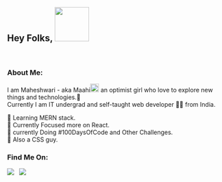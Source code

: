 ## Hey Folks, <img src="https://media.tenor.com/images/3e59cfdbe7cdcbd397a59eb103b1e976/tenor.gif" width="80px" />

<br/>

### About Me:
 I am Maheshwari - aka Maahi<img src="https://c.tenor.com/CKRLt3k_aGIAAAAj/pink-flower-pink.gif" width="20px"> an optimist girl who love to explore new things and technologies.🚀<br/> 
 Currently I am IT undergrad and self-taught web developer 👩‍💻 from India. <br/>

🌱 Learning MERN stack. <br/>
🎯 Currently Focused more on React. <br/>
💯 currently Doing #100DaysOfCode and Other Challenges. <br/>
💛 Also a CSS guy.<br/>


### Find Me On:

<a href="https://twitter.com/maahicodes"><img src="https://img.icons8.com/fluent/30/000000/twitter.png"/></a>&nbsp;&nbsp;
<a href="https://codepen.io/maahi21"><img src="https://img.icons8.com/ios-filled/30/000000/codepen.png" /></a>
     
     
